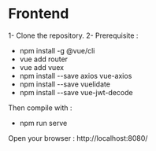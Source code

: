 
# Frontend
1- Clone the repository.
2- Prerequisite :
- npm install -g @vue/cli
- vue add router
- vue add vuex  
- npm install --save axios vue-axios
- npm install --save vuelidate
- npm install --save vue-jwt-decode

Then compile with : 
- npm run serve

Open your browser : http://localhost:8080/

